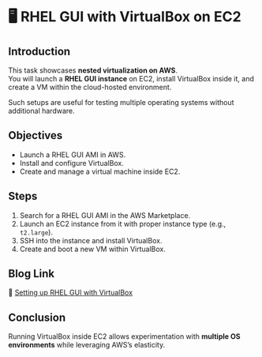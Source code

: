 # 🖥️ RHEL GUI with VirtualBox on EC2

## Introduction
This task showcases **nested virtualization on AWS**.  
You will launch a **RHEL GUI instance** on EC2, install VirtualBox inside it, and create a VM within the cloud-hosted environment.

Such setups are useful for testing multiple operating systems without additional hardware.

## Objectives
- Launch a RHEL GUI AMI in AWS.
- Install and configure VirtualBox.
- Create and manage a virtual machine inside EC2.

## Steps
1. Search for a RHEL GUI AMI in the AWS Marketplace.
2. Launch an EC2 instance from it with proper instance type (e.g., `t2.large`).
3. SSH into the instance and install VirtualBox.
4. Create and boot a new VM within VirtualBox.

## Blog Link
🔗 [Setting up RHEL GUI with VirtualBox](https://www.linkedin.com/posts/aman-kant-mahto_setting-up-rhel-gui-with-virtualbox-on-an-activity-7257462517260558336-04-n)

## Conclusion
Running VirtualBox inside EC2 allows experimentation with **multiple OS environments** while leveraging AWS’s elasticity.
